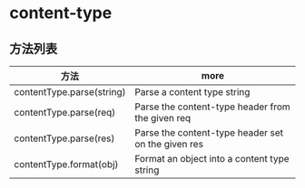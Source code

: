 # content-type

## 方法列表

方法                        | more
------------------------- | --------------------------------------------------
contentType.parse(string) | Parse a content type string
contentType.parse(req)    | Parse the content-type header from the given req
contentType.parse(res)    | Parse the content-type header set on the given res
contentType.format(obj)   | Format an object into a content type string
